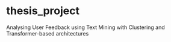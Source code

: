 # thesis_project
Analysing User Feedback using Text Mining with Clustering and Transformer-based architectures
